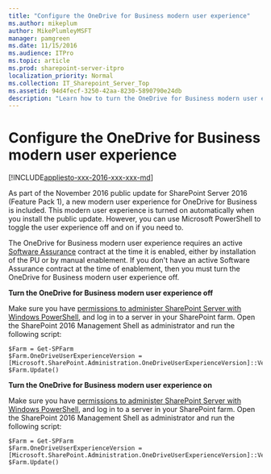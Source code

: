 ```yaml
---
title: "Configure the OneDrive for Business modern user experience"
ms.author: mikeplum
author: MikePlumleyMSFT
manager: pamgreen
ms.date: 11/15/2016
ms.audience: ITPro
ms.topic: article
ms.prod: sharepoint-server-itpro
localization_priority: Normal
ms.collection: IT_Sharepoint_Server_Top
ms.assetid: 94d4fecf-3250-42aa-8230-5890790e24db
description: "Learn how to turn the OneDrive for Business modern user experience on or off in SharePoint Server."
---
```


# Configure the OneDrive for Business modern user experience

[!INCLUDE[appliesto-xxx-2016-xxx-xxx-md](../includes/appliesto-xxx-2016-xxx-xxx-md.md)]
  
As part of the November 2016 public update for SharePoint Server 2016 (Feature Pack 1), a new modern user experience for OneDrive for Business is included. This modern user experience is turned on automatically when you install the public update. However, you can use Microsoft PowerShell to toggle the user experience off and on if you need to.
  
The OneDrive for Business modern user experience requires an active [Software Assurance](https://www.microsoft.com/en-us/licensing/licensing-programs/software-assurance-default.aspx) contract at the time it is enabled, either by installation of the PU or by manual enablement. If you don't have an active Software Assurance contract at the time of enablement, then you must turn the OneDrive for Business modern user experience off. 
  
 **Turn the OneDrive for Business modern user experience off**
  
Make sure you have [permissions to administer SharePoint Server with Windows PowerShell](/powershell/module/sharepoint-server/?view=sharepoint-ps), and log in to a server in your SharePoint farm. Open the SharePoint 2016 Management Shell as administrator and run the following script:
  
```
$Farm = Get-SPFarm
$Farm.OneDriveUserExperienceVersion = [Microsoft.SharePoint.Administration.OneDriveUserExperienceVersion]::Version1
$Farm.Update()

```

 **Turn the OneDrive for Business modern user experience on**
  
Make sure you have [permissions to administer SharePoint Server with Windows PowerShell](/powershell/module/sharepoint-server/?view=sharepoint-ps), and log in to a server in your SharePoint farm. Open the SharePoint 2016 Management Shell as administrator and run the following script:
  
```
$Farm = Get-SPFarm
$Farm.OneDriveUserExperienceVersion = [Microsoft.SharePoint.Administration.OneDriveUserExperienceVersion]::Version2
$Farm.Update()

```


